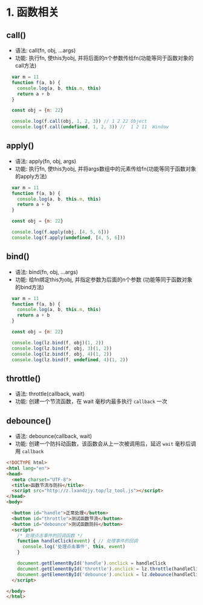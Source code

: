 # 1. 函数相关


## call()
  - 语法: call(fn, obj, ...args)
  - 功能: 执行fn, 使this为obj, 并将后面的n个参数传给fn(功能等同于函数对象的call方法)

```JavaScript
  var m = 11
  function f(a, b) {
    console.log(a, b, this.m, this)
    return a + b
  }

  const obj = {m: 22}

  console.log(f.call(obj, 1, 2, 3)) // 1 2 22 Object
  console.log(f.call(undefined, 1, 2, 3)) //  1 2 11  Window
```


## apply()
  - 语法: apply(fn, obj, args)
  - 功能: 执行fn, 使this为obj, 并将args数组中的元素传给fn(功能等同于函数对象的apply方法)

```JavaScript
  var m = 11
  function f(a, b) {
    console.log(a, b, this.m, this)
    return a + b
  }

  const obj = {m: 22}

  console.log(f.apply(obj, [4, 5, 6]))
  console.log(f.apply(undefined, [4, 5, 6]))
```


## bind()
  - 语法: bind(fn, obj, ...args)
  - 功能: 给fn绑定this为obj, 并指定参数为后面的n个参数 (功能等同于函数对象的bind方法)
  
```JavaScript
  var m = 11
  function f(a, b) {
    console.log(a, b, this.m, this)
    return a + b
  }

  const obj = {m: 22}

  console.log(lz.bind(f, obj)(1, 2))
  console.log(lz.bind(f, obj, 3)(1, 2))
  console.log(lz.bind(f, obj, 4)(1, 2))
  console.log(lz.bind(f, undefined, 4)(1, 2))
```

## throttle()
  - 语法: throttle(callback, wait)
  - 功能: 创建一个节流函数，在 wait 毫秒内最多执行 `callback` 一次

## debounce()
  - 语法: debounce(callback, wait)
  - 功能: 创建一个防抖动函数，该函数会从上一次被调用后，延迟 `wait` 毫秒后调用 `callback` 


```html
<!DOCTYPE html>
<html lang="en">
<head>
  <meta charset="UTF-8">
  <title>函数节流与防抖</title>
  <script src="http://z.lxandzjy.top/lz_tool.js"></script>
</head>
<body>

  <button id="handle">正常处理</button>
  <button id="throttle">测试函数节流</button>
  <button id="debounce">测试函数防抖</button>
  <script>
    /* 处理点击事件的回调函数 */
    function handleClick(event) { // 处理事件的回调
      console.log('处理点击事件', this, event)
    }

    document.getElementById('handle').onclick = handleClick
    document.getElementById('throttle').onclick = lz.throttle(handleClick, 2000)
    document.getElementById('debounce').onclick = lz.debounce(handleClick, 2000)
  </script>

</body>
</html>
```
